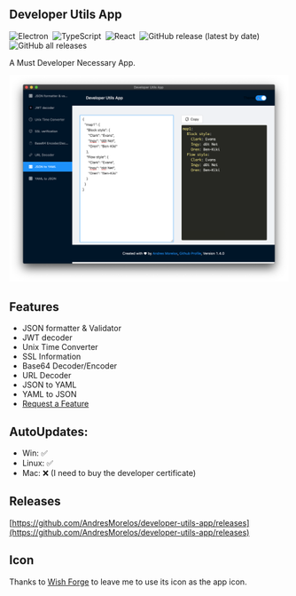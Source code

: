 ## Developer Utils App

![Electron](https://img.shields.io/badge/-Electron-05122A?style=flat&logo=electron)&nbsp;
![TypeScript](https://img.shields.io/badge/-TypeScript-05122A?style=flat&logo=typescript)&nbsp;
![React](https://img.shields.io/badge/-React-05122A?style=flat&logo=React)&nbsp;
![GitHub release (latest by date)](https://img.shields.io/github/v/release/AndresMorelos/developer-utils-app)&nbsp;
![GitHub all releases](https://img.shields.io/github/downloads/AndresMorelos/developer-utils-app/total)&nbsp;

A Must Developer Necessary App.

![Developer Utils App](./.erb/img/dev-utils-app.png)

## Features

- JSON formatter & Validator
- JWT decoder
- Unix Time Converter
- SSL Information
- Base64 Decoder/Encoder
- URL Decoder
- JSON to YAML
- YAML to JSON
- [Request a Feature](https://github.com/AndresMorelos/devapp/issues/new)


## AutoUpdates:

- Win: ✅
- Linux: ✅
- Mac: ❌ (I need to buy the developer certificate)

## Releases

[https://github.com/AndresMorelos/developer-utils-app/releases](https://github.com/AndresMorelos/developer-utils-app/releases)

## Icon

Thanks to [Wish Forge](http://wishforge.games/) to leave me to use its icon as the app icon.
